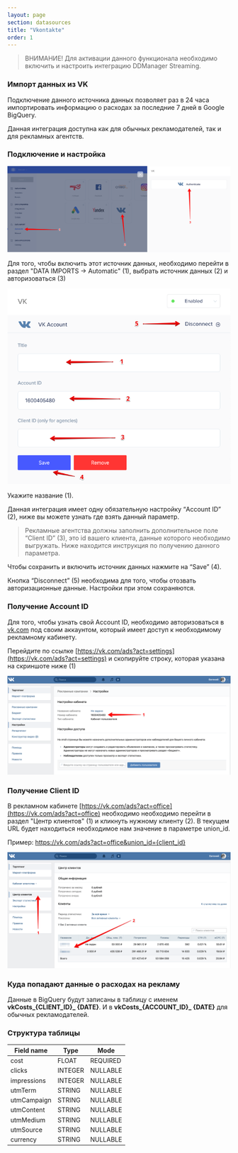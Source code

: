 ```yaml
---
layout: page
section: datasources
title: "Vkontakte"
order: 1
---
```


>ВНИМАНИЕ! Для активации данного функционала необходимо включить и настроить интеграцию DDManager Streaming.

### Импорт данных из VK

Подключение данного источника данных позволяет раз в 24 часа импортировать информацию о расходах за последние 7 дней в Google BigQuery.

Данная интеграция доступна как для обычных рекламодателей, так и для рекламных агентств.

### Подключение и настройка

![](/img/vk.1.png)

Для того, чтобы включить этот источник данных, необходимо перейти в раздел "DATA IMPORTS → Automatic" (1), выбрать источник данных (2) и авторизоваться (3)

![](/img/vk.2.png)

Укажите название (1).

Данная интеграция имеет одну обязательную настройку “Account ID” (2), ниже вы можете узнать где взять данный параметр.

> Рекламные агентства должны заполнить дополнительное поле “Client ID” (3), это id вашего клиента, данные которого необходимо выгружать. Ниже находится инструкция по получению данного параметра.

Чтобы сохранить и включить источник данных нажмите на “Save” (4).

Кнопка “Disconnect” (5) необходима для того, чтобы отозвать авторизационные данные. Настройки при этом сохраняются.

### Получение Account ID

Для того, чтобы узнать свой Account ID, необходимо авторизоваться в [vk.com](vk.com) под своим аккаунтом, который имеет доступ к необходимому рекламному кабинету.

Перейдите по ссылке [https://vk.com/ads?act=settings](https://vk.com/ads?act=settings) и скопируйте строку, которая указана на скриншоте ниже (1)

![](/img/vk.3.png)

### Получение Client ID

В рекламном кабинете [https://vk.com/ads?act=office](https://vk.com/ads?act=office) необходимо необходимо перейти в раздел "Центр клиентов" (1) и кликнуть нужному клиенту (2). В текущем URL будет находиться необходимое нам значение в параметре union_id.

Пример: https://vk.com/ads?act=office&union_id={client_id}

![](/img/vk.4.png)

### Куда попадают данные о расходах на рекламу

Данные в BigQuery будут записаны в таблицу с именем **vkCosts_{CLIENT_ID}_ {DATE}**. И в **vkCosts_{ACCOUNT_ID}_ {DATE}** для обычных рекламодателей.

### Структура таблицы


Field name|Type|Mode
--- | --- | ---
cost | FLOAT | REQUIRED
clicks | INTEGER | NULLABLE
impressions | INTEGER | NULLABLE
utmTerm | STRING | NULLABLE
utmCampaign | STRING | NULLABLE
utmContent | STRING | NULLABLE
utmMedium | STRING | NULLABLE
utmSource | STRING | NULLABLE
currency | STRING | NULLABLE
